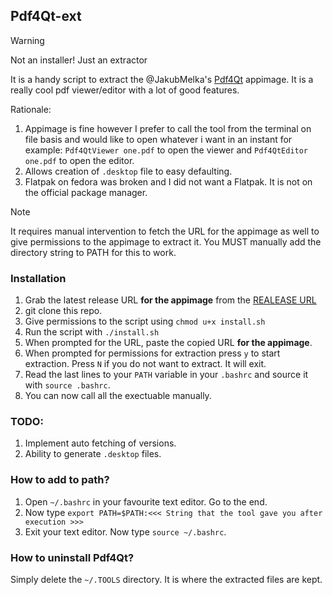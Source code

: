 ## Pdf4Qt-ext

> [!WARNING]
> Not an installer! Just an extractor

It is a handy script to extract the @JakubMelka's [Pdf4Qt](https://github.com/JakubMelka/PDF4QT) appimage. It is a really cool pdf viewer/editor with a lot of good features.

Rationale:

1. Appimage is fine however I prefer to call the tool from the terminal on file basis and would like to open whatever i want in an instant for example: `Pdf4QtViewer one.pdf` to open the viewer and `Pdf4QtEditor one.pdf` to open the editor.
2. Allows creation of `.desktop` file to easy defaulting.
3. Flatpak on fedora was broken and I did not want a Flatpak. It is not on the official package manager.

> [!NOTE]
> It requires manual intervention to fetch the URL for the appimage as well to give permissions to the appimage to extract it.
> You MUST manually add the directory string to PATH for this to work. 


### Installation

1. Grab the latest release URL **for the appimage** from the [REALEASE URL](https://github.com/JakubMelka/PDF4QT/releases)
2. git clone this repo.
3. Give permissions to the script using `chmod u+x install.sh`
4. Run the script with `./install.sh`
5. When prompted for the URL, paste the copied URL **for the appimage**.
6. When prompted for permissions for extraction press `y` to start extraction. Press `N` if you do not want to extract. It will exit.
7. Read the last lines to your `PATH` variable in your `.bashrc` and source it with `source .bashrc`.
8. You can now call all the exectuable manually.

### TODO:

1. Implement auto fetching of versions.
2. Ability to generate `.desktop` files. 

### How to add to path?

1. Open `~/.bashrc` in your favourite text editor. Go to the end.
2. Now type `export PATH=$PATH:<<< String that the tool gave you after execution >>>`
3. Exit your text editor. Now type `source ~/.bashrc`.

### How to uninstall Pdf4Qt?

Simply delete the `~/.TOOLS` directory. It is where the extracted files are kept.